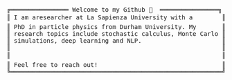 <pre>
╔════════════════ Welcome to my Github 👋  ════════════════╗ 😄               
║ I am aresearcher at La Sapienza University with a        ║ ┣━━ 🌎 Repositories                         
║ PhD in particle physics from Durham University. My       ║ ┃   ┣━━ <a href=https://github.com/alexisdpc/Heston-model>Heston Model</a>   
║ research topics include stochastic calculus, Monte Carlo ║ ┃   ┣━━ <a href=https://github.com/alexisdpc/Black-Scholes-and-Greeks>Black-Scholes and Greeks</a>          
║ simulations, deep learning and NLP.                      ║ ┃   ┣━━ Deep Hedging                                 
║                                                          ║ ┃   ┗━━ Extract Title & Authors     
║                                                          ║ ┗━━ 📚 Particle Physics Articles       
║ Feel free to reach out!                                  ║     ┣━━ <a href=https://link.springer.com/article/10.1007/JHEP03(2021)185>Electric Dipole Moments & New Forces</a>
╚══════════════════════════════════════════════════════════╝     ┣━━ <a href=https://link.springer.com/article/10.1007/JHEP11(2019)093>The QCD Axion & Unification</a>
                                                                 ┗━━ <a href=https://journals.aps.org/prd/abstract/10.1103/PhysRevD.97.095013>Asymptotic Safety</a>

  
</pre>

